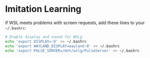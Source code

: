 # Imitation Learning

If WSL meets problems with screen requests, add these lines to your `~/.bashrc`:

```bash
# Enable display and sound for WSLg
echo 'export DISPLAY=:0' >> ~/.bashrc
echo 'export WAYLAND_DISPLAY=wayland-0' >> ~/.bashrc
echo 'export PULSE_SERVER=/mnt/wslg/PulseServer' >> ~/.bashrc

